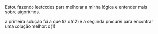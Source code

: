 Estou fazendo leetcodes para melhorar a minha lógica e entender mais sobre algoritmos.

a primeira solução foi a que fiz o(n2)  e a segunda procurei para encontrar uma solução melhor: o(1)
